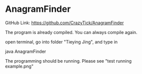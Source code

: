 # AnagramFinder

GitHub Link: https://github.com/CrazyTick/AnagramFinder

The program is already compiled. You can always compile again.

open terminal, go into folder "Tieying Jing", and type in

java AnagramFinder

The programming should be running. Please see "test running example.png"


